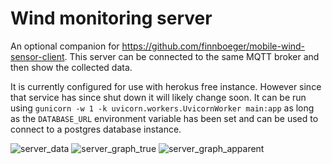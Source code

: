 # Wind monitoring server

An optional companion for https://github.com/finnboeger/mobile-wind-sensor-client. 
This server can be connected to the same MQTT broker and then show the collected data.

It is currently configured for use with herokus free instance. However since that service has since shut down it will likely change soon.
It can be run using `gunicorn -w 1 -k uvicorn.workers.UvicornWorker main:app` as long as the `DATABASE_URL` environment variable has been set and can be used to connect to a postgres database instance.

![server_data](https://user-images.githubusercontent.com/10922421/208658843-eb5bf7ec-b25c-4aa3-9184-ba188dc09ef5.png)
![server_graph_true](https://user-images.githubusercontent.com/10922421/208658857-a8fc082c-e415-4757-8780-0398255db2d7.png)
![server_graph_apparent](https://user-images.githubusercontent.com/10922421/208658848-0664381a-4c6a-4fa3-8730-0955ca38937a.png)
